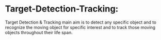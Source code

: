 # Target-Detection-Tracking:
Target Detection & Tracking main aim is to detect any specific object and to recognize the moving object for specific interest and to track those moving objects throughout their life span. 
